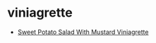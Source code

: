 # viniagrette

 * [Sweet Potato Salad With Mustard Viniagrette](../../index/s/sweet-potato-salad-with-mustard-viniagrette-108180.json)
